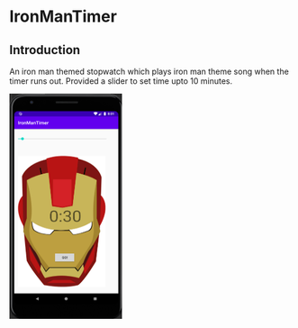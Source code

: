 # IronManTimer
<h2>Introduction</h2>
<p>An iron man themed stopwatch which plays iron man theme song when the timer runs out.
Provided a slider to set time upto 10 minutes.
</p>
<img src="https://github.com/NikhilMalhotra2000/IronManTimer/blob/master/Screenshot%20(52).png"  height="400"width="200">
